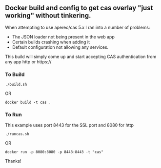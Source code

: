 ## Docker build and config to get cas overlay "just working" without tinkering.

When attempting to use apereo/cas 5.x I ran into a number of problems:

* The JSON loader not being present in the web app
* Certain builds crashing when adding it
* Default configuration not allowing any services.


This build will simply come up and start accepting CAS authentication from any app http or https://

### To Build

```
./build.sh
```

OR

```
docker build -t cas . 
```

### To Run

This example uses port 8443 for the SSL port and 8080 for http

```
./runcas.sh
```

OR

```
docker run -p 8080:8080 -p 8443:8443 -t "cas" 
```

Thanks!